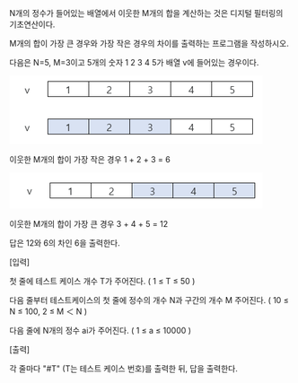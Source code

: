 N개의 정수가 들어있는 배열에서 이웃한 M개의 합을 계산하는 것은 디지털 필터링의 기초연산이다.

M개의 합이 가장 큰 경우와 가장 작은 경우의 차이를 출력하는 프로그램을 작성하시오.
 

다음은 N=5, M=3이고 5개의 숫자 1 2 3 4 5가 배열 v에 들어있는 경우이다.
 
![alt text](image.png)
 
이웃한 M개의 합이 가장 작은 경우 1 + 2 + 3 = 6
 
![alt text](image-1.png)

이웃한 M개의 합이 가장 큰 경우 3 + 4 + 5 = 12
 

답은 12와 6의 차인 6을 출력한다.


[입력]
 

첫 줄에 테스트 케이스 개수 T가 주어진다.  ( 1 ≤ T ≤ 50 )


다음 줄부터 테스트케이스의 첫 줄에 정수의 개수 N과 구간의 개수 M 주어진다. ( 10 ≤ N ≤ 100,  2 ≤ M ＜ N )


다음 줄에 N개의 정수 ai가 주어진다. ( 1 ≤ a ≤ 10000 )

 

[출력]
 

각 줄마다 "#T" (T는 테스트 케이스 번호)를 출력한 뒤, 답을 출력한다.